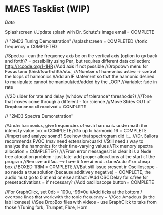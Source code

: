 # MAES Tasklist (WIP)
_Date_

Splashscreen
//Update splash with Dr. Schutz's image email = COMPLETE

// "2MC3 Tuning Demonstration"
//splashscreen = COMPLETED
//tonic frequency = COMPLETED

//Spectra - can the frequency axis be on the vertical axis (option to go back and forth)? = possibility using Pen, but requires different data collection: http://sccode.org/1-1HR
//Add axis if not possible
//Dropdown menu for Focus tone (third/fourth/fifth/etc.)
///Number of harmonics active -> control the loops of harmonics
//Add an IF statement so that the harmonic desired to manipulate cannot be manipulated/added by the LOOP
//Variable: fade in rate

///2D slider for rate and delay (window of tolerance? thresholds?)
///Tone that moves come through a different - for science
///Move Slides OUT of Dropbox once all received = COMPLETE



// "2MC3 Spectra Demonstration"

//Under harmonics, give frequencies of each harmonic underneath the intensity value box = COMPLETE
//Go up to harmonic 16 = COMPLETE
//Import and analyze sound? See how that spectrogram did it...
///Dr. Ballora recommends PVOC (may need extension/quark)
//Still need a way to analyze the harmonics for their time-varying values
//Fix memory spectra allocation = COMPLETE(?)
////From error messages it is clear it is a Node tree allocation problem - just later add proper allocations at the start of the program
//Remove artifact --> have it free at end.. doneAction? or cheap box // BOXED TRIM = COMPLETE
////But still issue present in Oscilloscope - so needs a true solution (because additively negative) = COMPLETE, the audio must go to 0 at end or else artifact
//Add OSC Delay for x.free for preset activations = if necessary?
//Add oscilloscope button = COMPLETE

//For GraphClick, set 0db = 100u, -96=0u
//Add ticks at the bottom / overtone lines that work with the tonic frequency =
///See Amadeus (in the lab licenses)
///See DropBox files with videos - use GraphClick to take from those
//Tuning fork, Trumpet, Flute, Horn




